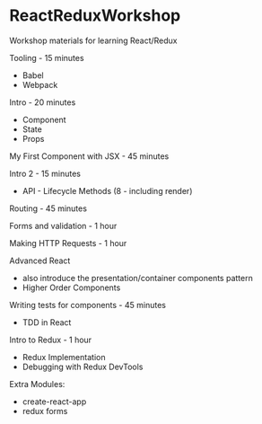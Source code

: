 # ReactReduxWorkshop
Workshop materials for learning React/Redux

Tooling - 15 minutes
* Babel
* Webpack

Intro - 20 minutes
* Component
* State
* Props

My First Component with JSX - 45 minutes

Intro 2 - 15 minutes
* API - Lifecycle Methods (8 - including render)

Routing - 45 minutes

Forms and validation - 1 hour

Making HTTP Requests - 1 hour

Advanced React
* also introduce the presentation/container components pattern
* Higher Order Components

Writing tests for components - 45 minutes
* TDD in React

Intro to Redux - 1 hour
* Redux Implementation
* Debugging with Redux DevTools

Extra Modules:
* create-react-app
* redux forms
